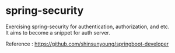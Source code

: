 # spring-security
Exercising spring-security for authentication, authorization, and etc.  
It aims to become a snippet for auth server.

Reference : https://github.com/shinsunyoung/springboot-developer
